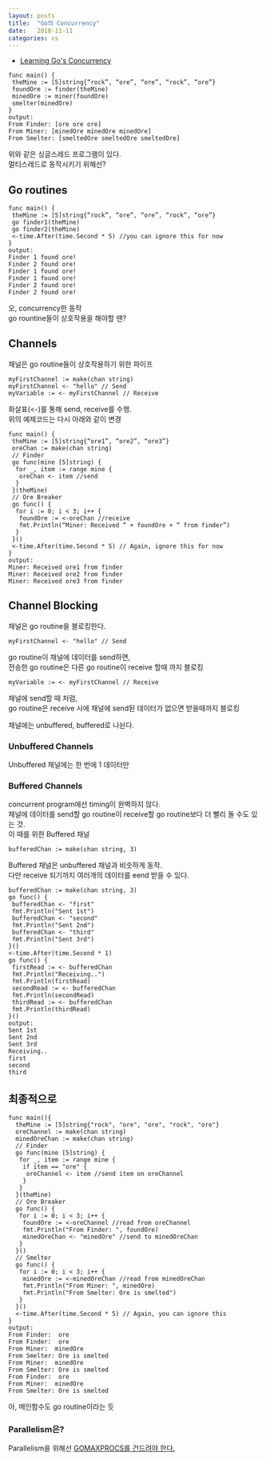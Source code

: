 ```yaml
---
layout: posts
title:  "Go의 Concurrency"
date:   2018-11-11
categories: cs
---
```

- [Learning Go's Concurrency](https://medium.com/@trevor4e/learning-gos-concurrency-through-illustrations-8c4aff603b3)
```
func main() {
 theMine := [5]string{“rock”, “ore”, “ore”, “rock”, “ore”}
 foundOre := finder(theMine)
 minedOre := miner(foundOre)
 smelter(minedOre)
}
output:
From Finder: [ore ore ore]
From Miner: [minedOre minedOre minedOre]
From Smelter: [smeltedOre smeltedOre smeltedOre]
```
위와 같은 싱글스레드 프로그램이 있다.  
멀티스레드로 동작시키기 위해선?

## Go routines
```
func main() {
 theMine := [5]string{“rock”, “ore”, “ore”, “rock”, “ore”}
 go finder1(theMine)
 go finder2(theMine)
 <-time.After(time.Second * 5) //you can ignore this for now
}
output: 
Finder 1 found ore!
Finder 2 found ore!
Finder 1 found ore!
Finder 1 found ore!
Finder 2 found ore!
Finder 2 found ore!
```
오, concurrency한 동작  
go rountine들이 상호작용을 해야할 땐?

## Channels
채널은 go routine들이 상호작용하기 위한 파이프  
```
myFirstChannel := make(chan string)
myFirstChannel <- "hello" // Send
myVariable := <- myFirstChannel // Receive
```
화살표(<-)를 통해 send, receive를 수행.  
위의 예제코드는 다시 아래와 같이 변경
```
func main() {
 theMine := [5]string{“ore1”, “ore2”, “ore3”}
 oreChan := make(chan string)
 // Finder
 go func(mine [5]string) {
  for _, item := range mine {
   oreChan <- item //send
  }
 }(theMine)
 // Ore Breaker
 go func() {
  for i := 0; i < 3; i++ {
   foundOre := <-oreChan //receive
   fmt.Println(“Miner: Received “ + foundOre + “ from finder”)
  }
 }()
 <-time.After(time.Second * 5) // Again, ignore this for now
}
output:
Miner: Received ore1 from finder
Miner: Received ore2 from finder
Miner: Received ore3 from finder
```

## Channel Blocking
채널은 go routine을 블로킹한다.
```
myFirstChannel <- "hello" // Send
```
go routine이 채널에 데이터를 send하면,  
전송한 go routine은 다른 go routine이 receive 할때 까지 블로킹
```
myVariable := <- myFirstChannel // Receive
```
채널에 send할 때 처럼,  
go routine은 receive 시에 채널에 send된 데이터가 없으면 받을때까지 블로킹  
  
채널에는 unbuffered, buffered로 나뉜다.
### Unbuffered Channels
Unbuffered 채널에는 한 번에 1 데이터만  

### Buffered Channels
concurrent program에선 timing이 완벽하지 않다.  
채널에 데이터를 send할 go routine이 receive할 go routine보다 더 빨리 돌 수도 있는 것.  
이 때를 위한 Buffered 채널
```
bufferedChan := make(chan string, 3)
```
Buffered 채널은 unbuffered 채널과 비숫하게 동작.  
다만 receive 되기까지 여러개의 데이터를 eend 받을 수 있다.
```
bufferedChan := make(chan string, 3)
go func() {
 bufferedChan <- "first"
 fmt.Println("Sent 1st")
 bufferedChan <- "second"
 fmt.Println("Sent 2nd")
 bufferedChan <- "third"
 fmt.Println("Sent 3rd")
}()
<-time.After(time.Second * 1)
go func() {
 firstRead := <- bufferedChan
 fmt.Println("Receiving..")
 fmt.Println(firstRead)
 secondRead := <- bufferedChan
 fmt.Println(secondRead)
 thirdRead := <- bufferedChan
 fmt.Println(thirdRead)
}()
output: 
Sent 1st
Sent 2nd
Sent 3rd
Receiving..
first
second
third
```

## 최종적으로
```
func main(){
  theMine := [5]string{"rock", "ore", "ore", "rock", "ore"}
  oreChannel := make(chan string)
  minedOreChan := make(chan string)
  // Finder
  go func(mine [5]string) {
   for _, item := range mine {
    if item == "ore" {
     oreChannel <- item //send item on oreChannel
    }
   }
  }(theMine)
  // Ore Breaker
  go func() {
   for i := 0; i < 3; i++ {
    foundOre := <-oreChannel //read from oreChannel
    fmt.Println("From Finder: ", foundOre)
    minedOreChan <- "minedOre" //send to minedOreChan
   }
  }()
  // Smelter
  go func() {
   for i := 0; i < 3; i++ {
    minedOre := <-minedOreChan //read from minedOreChan
    fmt.Println("From Miner: ", minedOre)
    fmt.Println("From Smelter: Ore is smelted")
   }
  }()
  <-time.After(time.Second * 5) // Again, you can ignore this
}
output:
From Finder:  ore
From Finder:  ore
From Miner:  minedOre
From Smelter: Ore is smelted
From Miner:  minedOre
From Smelter: Ore is smelted
From Finder:  ore
From Miner:  minedOre
From Smelter: Ore is smelted
```

아, 메인함수도 go routine이라는 듯

### Parallelism은?
Parallelism을 위해선 [GOMAXPROCS를 건드려야 한다.](https://www.ardanlabs.com/blog/2014/01/concurrency-goroutines-and-gomaxprocs.html)
